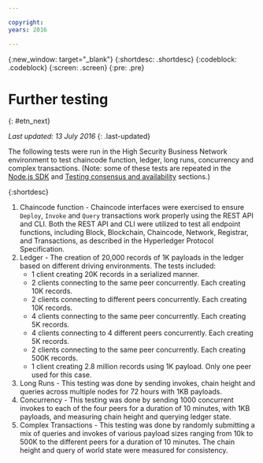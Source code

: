 ```yaml
---

copyright:
years: 2016

---
```


{:new_window: target="_blank"}
{:shortdesc: .shortdesc}
{:codeblock: .codeblock}
{:screen: .screen}
{:pre: .pre}


# Further testing
{: #etn_next}

*Last updated: 13 July 2016*
{: .last-updated}

The following tests were run in the High Security Business Network environment to test chaincode function, ledger, long runs, concurrency and complex transactions. (Note: some of these tests are repeated in the [Node.js SDK](etn_txn.html) and [Testing consensus and availability](etn_pbft.html) sections.)

{:shortdesc}

1. Chaincode function - Chaincode interfaces were exercised to ensure `Deploy`, `Invoke` and `Query` transactions work properly using the REST API and CLI. Both the REST API and CLI were utilized to test all endpoint functions, including Block, Blockchain, Chaincode, Network, Registrar, and Transactions, as described in the Hyperledger Protocol Specification.
2. Ledger - The creation of 20,000 records of 1K payloads in the ledger based on different driving environments. The tests included:
	- 1 client creating 20K records in a serialized manner.
	- 2 clients connecting to the same peer concurrently.  Each creating 10K records.
	- 2 clients connecting to different peers concurrently.  Each creating 10K records.
	- 4 clients connecting to the same peer concurrently.  Each creating 5K records.
	- 4 clients connecting to 4 different peers concurrently.  Each creating 5K records.
	- 2 clients connecting to the same peer concurrently.  Each creating 500K records.
	- 1 client creating 2.8 million records using 1K payload.  Only one peer used for this case.  
3. Long Runs - This testing was done by sending invokes, chain height and queries across multiple nodes for 72 hours with 1KB payloads.
4. Concurrency - This testing was done by sending 1000 concurrent invokes to each of the four peers for a duration of 10 minutes, with 1KB payloads, and measuring chain height and querying ledger state.
5. Complex Transactions - This testing was done by randomly submitting a mix of queries and invokes of various payload sizes ranging from 10k to 500K to the different peers for a duration of 10 minutes. The chain height and query of world state were measured for consistency.
